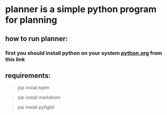 # planner is a simple python program for planning
## how to run planner:
### first you should install python on your system [python.org](https://python.org) from this link
## requirements:
> pip install tqdm

> pip install markdown

> pip install pyfiglet